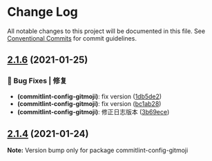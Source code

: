 # Change Log

All notable changes to this project will be documented in this file.
See [Conventional Commits](https://conventionalcommits.org) for commit guidelines.

## [2.1.6](https://github.com/arvinxx/commit-gitmoji/compare/commitlint-config-gitmoji@2.1.4...commitlint-config-gitmoji@2.1.6) (2021-01-25)


### 🐛 Bug Fixes | 修复

* **(commitlint-config-gitmoji)**: fix version ([1db5de2](https://github.com/arvinxx/commit-gitmoji/commit/1db5de2))
* **(commitlint-config-gitmoji)**: fix version ([bc1ab28](https://github.com/arvinxx/commit-gitmoji/commit/bc1ab28))
* **(commitlint-config-gitmoji)**: 修正日志版本 ([3b69ece](https://github.com/arvinxx/commit-gitmoji/commit/3b69ece))





## [2.1.4](https://github.com/arvinxx/commit-gitmoji/compare/commitlint-config-gitmoji@2.1.3...commitlint-config-gitmoji@2.1.4) (2021-01-24)

**Note:** Version bump only for package commitlint-config-gitmoji
